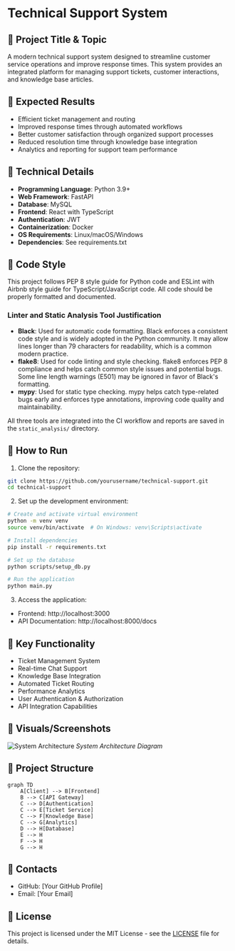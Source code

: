 # Technical Support System

## 🔹 Project Title & Topic
A modern technical support system designed to streamline customer service operations and improve response times. This system provides an integrated platform for managing support tickets, customer interactions, and knowledge base articles.

## 🔹 Expected Results
- Efficient ticket management and routing
- Improved response times through automated workflows
- Better customer satisfaction through organized support processes
- Reduced resolution time through knowledge base integration
- Analytics and reporting for support team performance

## 🔹 Technical Details
- **Programming Language**: Python 3.9+
- **Web Framework**: FastAPI
- **Database**: MySQL
- **Frontend**: React with TypeScript
- **Authentication**: JWT
- **Containerization**: Docker
- **OS Requirements**: Linux/macOS/Windows
- **Dependencies**: See requirements.txt

## 🔹 Code Style
This project follows PEP 8 style guide for Python code and ESLint with Airbnb style guide for TypeScript/JavaScript code. All code should be properly formatted and documented.

### Linter and Static Analysis Tool Justification
- **Black**: Used for automatic code formatting. Black enforces a consistent code style and is widely adopted in the Python community. It may allow lines longer than 79 characters for readability, which is a common modern practice.
- **flake8**: Used for code linting and style checking. flake8 enforces PEP 8 compliance and helps catch common style issues and potential bugs. Some line length warnings (E501) may be ignored in favor of Black's formatting.
- **mypy**: Used for static type checking. mypy helps catch type-related bugs early and enforces type annotations, improving code quality and maintainability.

All three tools are integrated into the CI workflow and reports are saved in the `static_analysis/` directory.

## 🔹 How to Run
1. Clone the repository:
```bash
git clone https://github.com/yourusername/technical-support.git
cd technical-support
```

2. Set up the development environment:
```bash
# Create and activate virtual environment
python -m venv venv
source venv/bin/activate  # On Windows: venv\Scripts\activate

# Install dependencies
pip install -r requirements.txt

# Set up the database
python scripts/setup_db.py

# Run the application
python main.py
```

3. Access the application:
- Frontend: http://localhost:3000
- API Documentation: http://localhost:8000/docs

## 🔹 Key Functionality
- Ticket Management System
- Real-time Chat Support
- Knowledge Base Integration
- Automated Ticket Routing
- Performance Analytics
- User Authentication & Authorization
- API Integration Capabilities

## 🔹 Visuals/Screenshots
![System Architecture](docs/images/architecture.png)
*System Architecture Diagram*

## 🔹 Project Structure
```mermaid
graph TD
    A[Client] --> B[Frontend]
    B --> C[API Gateway]
    C --> D[Authentication]
    C --> E[Ticket Service]
    C --> F[Knowledge Base]
    C --> G[Analytics]
    D --> H[Database]
    E --> H
    F --> H
    G --> H
```

## 🔹 Contacts
- GitHub: [Your GitHub Profile]
- Email: [Your Email]

## 🔹 License
This project is licensed under the MIT License - see the [LICENSE](LICENSE) file for details. 